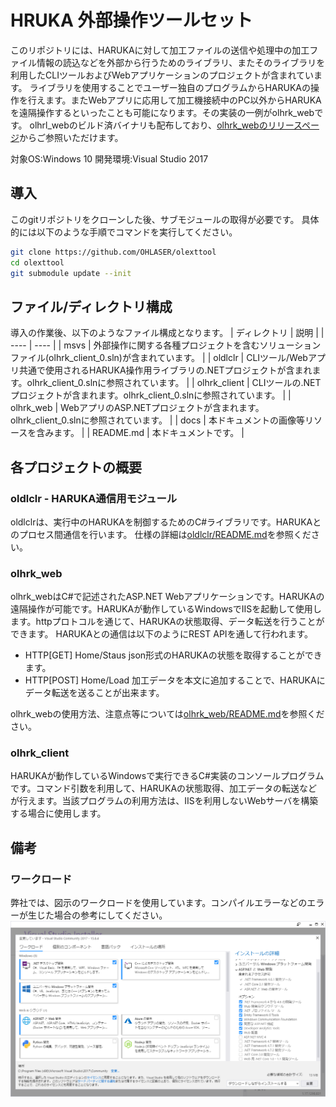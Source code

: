 # HRUKA 外部操作ツールセット
このリポジトリには、HARUKAに対して加工ファイルの送信や処理中の加工ファイル情報の読込などを外部から行うためのライブラリ、またそのライブラリを利用したCLIツールおよびWebアプリケーションのプロジェクトが含まれています。
ライブラリを使用することでユーザー独自のプログラムからHARUKAの操作を行えます。またWebアプリに応用して加工機接続中のPC以外からHARUKAを遠隔操作するといったことも可能になります。その実装の一例がolhrk_webです。
olhrl_webのビルド済バイナリも配布しており、[olhrk_webのリリースページ](https://github.com/OHLASER/olhrk_web/releases)からご参照いただけます。

対象OS:Windows 10
開発環境:Visual Studio 2017

## 導入
このgitリポジトリをクローンした後、サブモジュールの取得が必要です。
具体的には以下のような手順でコマンドを実行してください。
```sh
git clone https://github.com/OHLASER/olexttool
cd olexttool
git submodule update --init
```

## ファイル/ディレクトリ構成
導入の作業後、以下のようなファイル構成となります。
|  ディレクトリ  |  説明  |
| ---- | ---- |
|  msvs  |  外部操作に関する各種プロジェクトを含むソリューションファイル(olhrk_client_0.sln)が含まれています。  |
|  oldlclr  |  CLIツール/Webアプリ共通で使用されるHARUKA操作用ライブラリの.NETプロジェクトが含まれます。olhrk_client_0.slnに参照されています。  |
|  olhrk_client  |  CLIツールの.NETプロジェクトが含まれます。olhrk_client_0.slnに参照されています。  |
|  olhrk_web  |  WebアプリのASP.NETプロジェクトが含まれます。olhrk_client_0.slnに参照されています。  |
|  docs  |  本ドキュメントの画像等リソースを含みます。  |
|  README.md  |  本ドキュメントです。  |

## 各プロジェクトの概要
### oldlclr - HARUKA通信用モジュール
oldlclrは、実行中のHARUKAを制御するためのC#ライブラリです。HARUKAとのプロセス間通信を行います。
仕様の詳細は[oldlclr/README.md](https://github.com/OHLASER/oldlclr)を参照ください。

### olhrk_web
olhrk_webはC#で記述されたASP.NET Webアプリケーションです。HARUKAの遠隔操作が可能です。HARUKAが動作しているWindowsでIISを起動して使用します。httpプロトコルを通じて、HARUKAの状態取得、データ転送を行うことができます。
HARUKAとの通信は以下のようにREST APIを通して行われます。
* HTTP[GET] Home/Staus 
 json形式のHARUKAの状態を取得することができます。
* HTTP[POST] Home/Load 
 加工データを本文に追加することで、HARUKAにデータ転送を送ることが出来ます。
 

olhrk_webの使用方法、注意点等については[olhrk_web/README.md](http://github.com/OHLASER/olhrk_web)を参照ください。

### olhrk_client
HARUKAが動作しているWindowsで実行できるC#実装のコンソールプログラムです。コマンド引数を利用して、HARUKAの状態取得、加工データの転送などが行えます。当該プログラムの利用方法は、IISを利用しないWebサーバを構築する場合に使用します。

## 備考

### ワークロード
弊社では、図示のワークロードを使用しています。コンパイルエラーなどのエラーが生じた場合の参考にしてください。
![workload](docs/workload00.PNG)

